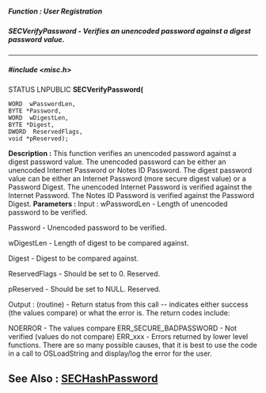 ##### Function : User Registration
##### SECVerifyPassword - Verifies an unencoded password against a digest password value.
---
##### #include <misc.h>
STATUS LNPUBLIC **SECVerifyPassword(**

	WORD  wPasswordLen,
	BYTE *Password,
	WORD  wDigestLen,
	BYTE *Digest,
	DWORD  ReservedFlags,
	void *pReserved);
**Description :**
This function verifies an unencoded password against a digest password value. 
The unencoded password can be either an unencoded Internet Password or Notes ID 
Password. The digest password value can be either an Internet Password (more 
secure digest value) or a Password Digest. The unencoded Internet Password is 
verified against the Internet Password. The Notes ID Password is verified 
against the Password Digest. 
**Parameters :**
Input :
wPasswordLen  -  Length of unencoded password to be verified.

Password  -  Unencoded password to be verified.

wDigestLen  -  Length of digest to be compared against.

Digest  -  Digest to be compared against.

ReservedFlags  -  Should be set to 0. Reserved.

pReserved  -  Should be set to NULL. Reserved.

Output :
(routine)  -  Return status from this call -- indicates either success (the values compare) or what the error is. The return codes include:

NOERROR -  The values compare 
ERR_SECURE_BADPASSWORD - Not verified (values do not compare)
ERR_xxx - Errors returned by lower level functions.  There are so many possible causes, that it is best to use the code in a call to OSLoadString and display/log the error for the user.


**See Also :**
[SECHashPassword](D:/md_files/SECHashPassword.md)
---
